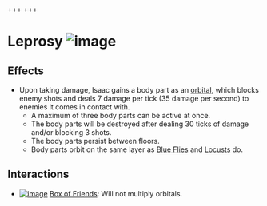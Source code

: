 +++
+++

 # Leprosy ![image](/image/Leprosy.png) 

Effects
---------


* Upon taking damage, Isaac gains a body part as an [orbital](/wiki/Familiar#Orbital_Familiars "Familiar"), which blocks enemy shots and deals 7 damage per tick (35 damage per second) to enemies it comes in contact with.
	+ A maximum of three body parts can be active at once.
	+ The body parts will be destroyed after dealing 30 ticks of damage and/or blocking 3 shots.
	+ The body parts persist between floors.
	+ Body parts orbit on the same layer as [Blue Flies](/wiki/Blue_Fly "Blue Fly") and [Locusts](/wiki/Locusts "Locusts") do.


Interactions
--------------


* [![image](/image/Box_of_Friends.png)](/wiki/Box_of_Friends "Box of Friends") [Box of Friends](/wiki/Box_of_Friends "Box of Friends"): Will not multiply orbitals.


